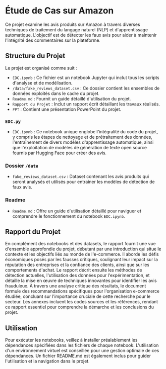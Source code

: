 # Étude de Cas sur Amazon

Ce projet examine les avis produits sur Amazon à travers diverses techniques de traitement du langage naturel (NLP) et d'apprentissage automatique. L'objectif est de détecter les faux avis pour aider à maintenir l'intégrité des commentaires sur la plateforme.

## Structure du Projet

Le projet est organisé comme suit :

- `EDC.ipynb` : Ce fichier est un notebook Jupyter qui inclut tous les scripts d'analyse et de modélisation.
- `/data/fake_reviews_dataset.csv` : Ce dossier contient les ensembles de données exploités dans le cadre du projet.
- `Readme.md` : Fournit un guide détaillé d'utilisation du projet.
- `Rapport du Projet` : Inclut un rapport écrit détaillant les travaux réalisés.
- `PPT` : Contient une présentation PowerPoint du projet.

### `EDC.py`

- `EDC.ipynb` : Ce notebook unique englobe l'intégralité du code du projet, y compris les étapes de nettoyage et de prétraitement des données, l'entraînement de divers modèles d'apprentissage automatique, ainsi que l'exploitation de modèles de génération de texte open source fournis par Hugging Face pour créer des avis.


### Dossier `/data`

- `fake_reviews_dataset.csv` : Dataset contenant les avis produits qui seront analysés et utilisés pour entraîner les modèles de détection de faux avis.

### Readme
- `Readme.md` : Offre un guide d'utilisation détaillé pour naviguer et comprendre le fonctionnement du notebook `EDC.ipynb`.

## Rapport du Projet

En complément des notebooks et des datasets, le rapport fournit une vue d'ensemble approfondie du projet, débutant par une introduction qui situe le contexte et les objectifs liés au monde de l'e-commerce. Il aborde les défis économiques posés par les fausses critiques, soulignant leur impact sur la réputation des entreprises et la confiance des clients, ainsi que sur les comportements d'achat. Le rapport décrit ensuite les méthodes de détection actuelles, l'utilisation des données pour l'expérimentation, et détaille la mise en œuvre de techniques innovantes pour identifier les avis frauduleux. À travers une analyse critique des résultats, le document formule des recommandations spécifiques pour l'organisation e-commerce étudiée, concluant sur l'importance cruciale de cette recherche pour le secteur. Les annexes incluent les codes sources et les références, rendant ce rapport essentiel pour comprendre la démarche et les conclusions du projet.

## Utilisation

Pour exécuter les notebooks, veillez à installer préalablement les dépendances spécifiées dans les fichiers de chaque notebook. L'utilisation d'un environnement virtuel est conseillée pour une gestion optimale de ces dépendances. Un fichier README.md est également inclus pour guider l'utilisation et la navigation dans le projet.


